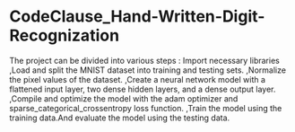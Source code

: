 # CodeClause_Hand-Written-Digit-Recognization
The project can be divided into various steps : 
Import necessary libraries
,Load and split the MNIST dataset into training and testing sets.
,Normalize the pixel values of the dataset.
,Create a neural network model with a flattened input layer, two dense hidden layers, and a dense output layer.
,Compile and optimize the model with the adam optimizer and sparse_categorical_crossentropy loss function.
,Train the model using the training data.And
evaluate the model using the testing data.
